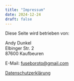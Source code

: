 ```yaml
---
title: "Impressum"
date: 2024-12-24
draft: false
---
```


Diese Seite wird betrieben von:

Andy Dunkel  
Elbinger Str. 2  
87600 Kaufbeuren

E-Mail: fuseboroto@gmail.com

[Datenschutzerklärung](/datenschutz/)

